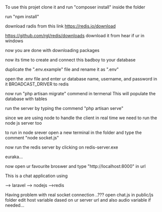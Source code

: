 To use this projet clone it and
  run "composer install" inside the folder
  
 
  run "npm install"
  
  download  radis from this link 
  https://redis.io/download
  
   https://github.com/rgl/redis/downloads download it from hear if ur in windows
  
  
  now you are done with downloading packages
  
  
  now its time to create and connect this badboy to your database
  
  duplicate the ".env.example" file and rename it as ".env"
  
  open the .env file and enter ur database name, username, and password in it
  BROADCAST_DRIVER to redis
  
  
  now run "php artisan migrate" commend in termenal
  This will populate the database with tables 
  
  run the server by typing the commend "php artisan serve" 
  
  since we are using node to handle the client in real time we need to run the node js server too
  
  to run in node srever open a new terminal in the folder and type the comment "node socket.js"
  
  now run the redis server by clicking on redis-server.exe 
  
  euraka... 
  
  now open ur favourite broswer and type "http://localhost:8000" in url
  

This is a chat application 
using


--> laravel
--> nodejs
-->redis

Having problem with real socket connection ..???
open chat.js in public/js folder edit host variable dased on ur server url
and also audio variable if needed...

